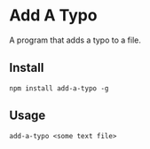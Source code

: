 Add A Typo
==========

A program that adds a typo to a file.

## Install

```
npm install add-a-typo -g
```

## Usage

```
add-a-typo <some text file>
```